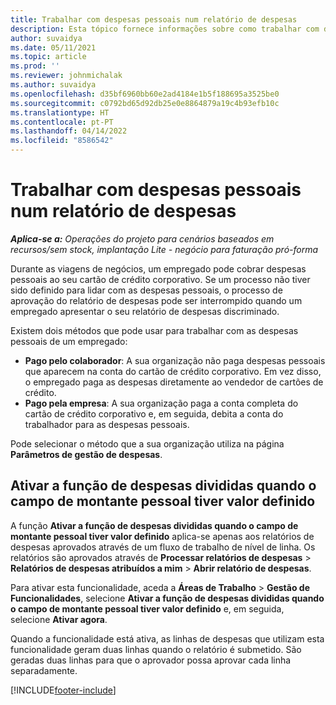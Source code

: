 ```yaml
---
title: Trabalhar com despesas pessoais num relatório de despesas
description: Esta tópico fornece informações sobre como trabalhar com despesas pessoais incorridas pelos colaboradores durante a viagem para fins comerciais.
author: suvaidya
ms.date: 05/11/2021
ms.topic: article
ms.prod: ''
ms.reviewer: johnmichalak
ms.author: suvaidya
ms.openlocfilehash: d35bf6960bb60e2ad4184e1b5f188695a3525be0
ms.sourcegitcommit: c0792bd65d92db25e0e8864879a19c4b93efb10c
ms.translationtype: HT
ms.contentlocale: pt-PT
ms.lasthandoff: 04/14/2022
ms.locfileid: "8586542"
---
```

# <a name="work-with-personal-expenses-on-an-expense-report"></a>Trabalhar com despesas pessoais num relatório de despesas

_**Aplica-se a:** Operações do projeto para cenários baseados em recursos/sem stock, implantação Lite - negócio para faturação pró-forma_

Durante as viagens de negócios, um empregado pode cobrar despesas pessoais ao seu cartão de crédito corporativo. Se um processo não tiver sido definido para lidar com as despesas pessoais, o processo de aprovação do relatório de despesas pode ser interrompido quando um empregado apresentar o seu relatório de despesas discriminado.

Existem dois métodos que pode usar para trabalhar com as despesas pessoais de um empregado:

  - **Pago pelo colaborador**: A sua organização não paga despesas pessoais que aparecem na conta do cartão de crédito corporativo. Em vez disso, o empregado paga as despesas diretamente ao vendedor de cartões de crédito. 
  - **Pago pela empresa**: A sua organização paga a conta completa do cartão de crédito corporativo e, em seguida, debita a conta do trabalhador para as despesas pessoais.

Pode selecionar o método que a sua organização utiliza na página **Parâmetros de gestão de despesas**.


## <a name="enable-split-expense-function-when-personal-amount-field-has-value-defined"></a>Ativar a função de despesas divididas quando o campo de montante pessoal tiver valor definido

A função **Ativar a função de despesas divididas quando o campo de montante pessoal tiver valor definido** aplica-se apenas aos relatórios de despesas aprovados através de um fluxo de trabalho de nível de linha. Os relatórios são aprovados através de **Processar relatórios de despesas** > **Relatórios de despesas atribuídos a mim** > **Abrir relatório de despesas**. 

Para ativar esta funcionalidade, aceda a **Áreas de Trabalho** > **Gestão de Funcionalidades**, selecione **Ativar a função de despesas divididas quando o campo de montante pessoal tiver valor definido** e, em seguida, selecione **Ativar agora**. 

Quando a funcionalidade está ativa, as linhas de despesas que utilizam esta funcionalidade geram duas linhas quando o relatório é submetido. São geradas duas linhas para que o aprovador possa aprovar cada linha separadamente.


[!INCLUDE[footer-include](../includes/footer-banner.md)]
